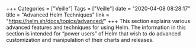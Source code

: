 +++
Categories = ["Veille"]
Tags = ["Veille"]
date = "2020-04-08 08:28:17"
title = "Advanced Helm Techniques"
link = "https://helm.sh/docs/topics/advanced/"
+++
This section explains various advanced features and techniques for using Helm. The information in this section is intended for “power users” of Helm that wish to do advanced customization and manipulation of their charts and releases.